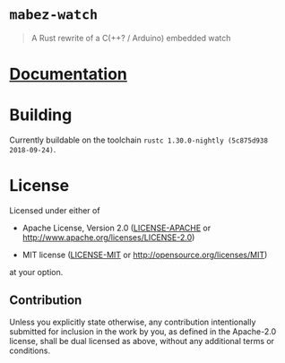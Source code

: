 # `mabez-watch`

> A Rust rewrite of a C(++? / Arduino) embedded watch

# [Documentation](https://github/MabezDev)

# Building

Currently buildable on the toolchain `rustc 1.30.0-nightly (5c875d938 2018-09-24)`.

# License

Licensed under either of

- Apache License, Version 2.0 ([LICENSE-APACHE](LICENSE-APACHE) or
  http://www.apache.org/licenses/LICENSE-2.0)

- MIT license ([LICENSE-MIT](LICENSE-MIT) or http://opensource.org/licenses/MIT)

at your option.

## Contribution

Unless you explicitly state otherwise, any contribution intentionally submitted
for inclusion in the work by you, as defined in the Apache-2.0 license, shall be
dual licensed as above, without any additional terms or conditions.
